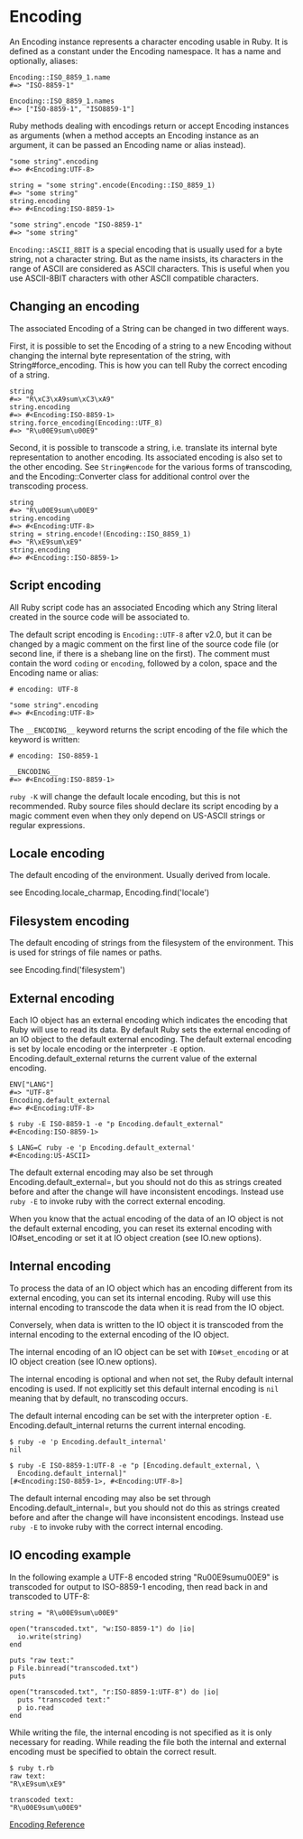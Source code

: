 # Encoding

An Encoding instance represents a character encoding usable in Ruby. It is
defined as a constant under the Encoding namespace. It has a name and
optionally, aliases:

    Encoding::ISO_8859_1.name
    #=> "ISO-8859-1"

    Encoding::ISO_8859_1.names
    #=> ["ISO-8859-1", "ISO8859-1"]

Ruby methods dealing with encodings return or accept Encoding instances as
arguments (when a method accepts an Encoding instance as an argument, it can
be passed an Encoding name or alias instead).

    "some string".encoding
    #=> #<Encoding:UTF-8>

    string = "some string".encode(Encoding::ISO_8859_1)
    #=> "some string"
    string.encoding
    #=> #<Encoding:ISO-8859-1>

    "some string".encode "ISO-8859-1"
    #=> "some string"

`Encoding::ASCII_8BIT` is a special encoding that is usually used for a byte
string, not a character string. But as the name insists, its characters in the
range of ASCII are considered as ASCII characters. This is useful when you use
ASCII-8BIT characters with other ASCII compatible characters.

## Changing an encoding

The associated Encoding of a String can be changed in two different ways.

First, it is possible to set the Encoding of a string to a new Encoding
without changing the internal byte representation of the string, with
String#force_encoding. This is how you can tell Ruby the correct encoding of a
string.

    string
    #=> "R\xC3\xA9sum\xC3\xA9"
    string.encoding
    #=> #<Encoding:ISO-8859-1>
    string.force_encoding(Encoding::UTF_8)
    #=> "R\u00E9sum\u00E9"

Second, it is possible to transcode a string, i.e. translate its internal byte
representation to another encoding. Its associated encoding is also set to the
other encoding. See `String#encode` for the various forms of transcoding, and
the Encoding::Converter class for additional control over the transcoding
process.

    string
    #=> "R\u00E9sum\u00E9"
    string.encoding
    #=> #<Encoding:UTF-8>
    string = string.encode!(Encoding::ISO_8859_1)
    #=> "R\xE9sum\xE9"
    string.encoding
    #=> #<Encoding::ISO-8859-1>

## Script encoding

All Ruby script code has an associated Encoding which any String literal
created in the source code will be associated to.

The default script encoding is `Encoding::UTF-8` after v2.0, but it can be
changed by a magic comment on the first line of the source code file (or
second line, if there is a shebang line on the first). The comment must
contain the word `coding` or `encoding`, followed by a colon, space and the
Encoding name or alias:

    # encoding: UTF-8

    "some string".encoding
    #=> #<Encoding:UTF-8>

The `__ENCODING__` keyword returns the script encoding of the file which the
keyword is written:

    # encoding: ISO-8859-1

    __ENCODING__
    #=> #<Encoding:ISO-8859-1>

`ruby -K` will change the default locale encoding, but this is not
recommended. Ruby source files should declare its script encoding by a magic
comment even when they only depend on US-ASCII strings or regular expressions.

## Locale encoding

The default encoding of the environment. Usually derived from locale.

see Encoding.locale_charmap, Encoding.find('locale')

## Filesystem encoding

The default encoding of strings from the filesystem of the environment. This
is used for strings of file names or paths.

see Encoding.find('filesystem')

## External encoding

Each IO object has an external encoding which indicates the encoding that Ruby
will use to read its data. By default Ruby sets the external encoding of an IO
object to the default external encoding. The default external encoding is set
by locale encoding or the interpreter `-E` option. Encoding.default_external
returns the current value of the external encoding.

    ENV["LANG"]
    #=> "UTF-8"
    Encoding.default_external
    #=> #<Encoding:UTF-8>

    $ ruby -E ISO-8859-1 -e "p Encoding.default_external"
    #<Encoding:ISO-8859-1>

    $ LANG=C ruby -e 'p Encoding.default_external'
    #<Encoding:US-ASCII>

The default external encoding may also be set through
Encoding.default_external=, but you should not do this as strings created
before and after the change will have inconsistent encodings.  Instead use
`ruby -E` to invoke ruby with the correct external encoding.

When you know that the actual encoding of the data of an IO object is not the
default external encoding, you can reset its external encoding with
IO#set_encoding or set it at IO object creation (see IO.new options).

## Internal encoding

To process the data of an IO object which has an encoding different from its
external encoding, you can set its internal encoding. Ruby will use this
internal encoding to transcode the data when it is read from the IO object.

Conversely, when data is written to the IO object it is transcoded from the
internal encoding to the external encoding of the IO object.

The internal encoding of an IO object can be set with `IO#set_encoding` or at IO
object creation (see IO.new options).

The internal encoding is optional and when not set, the Ruby default internal
encoding is used. If not explicitly set this default internal encoding is
`nil` meaning that by default, no transcoding occurs.

The default internal encoding can be set with the interpreter option `-E`.
Encoding.default_internal returns the current internal encoding.

    $ ruby -e 'p Encoding.default_internal'
    nil

    $ ruby -E ISO-8859-1:UTF-8 -e "p [Encoding.default_external, \
      Encoding.default_internal]"
    [#<Encoding:ISO-8859-1>, #<Encoding:UTF-8>]

The default internal encoding may also be set through
Encoding.default_internal=, but you should not do this as strings created
before and after the change will have inconsistent encodings.  Instead use
`ruby -E` to invoke ruby with the correct internal encoding.

## IO encoding example

In the following example a UTF-8 encoded string "Ru00E9sumu00E9" is transcoded
for output to ISO-8859-1 encoding, then read back in and transcoded to UTF-8:

    string = "R\u00E9sum\u00E9"

    open("transcoded.txt", "w:ISO-8859-1") do |io|
      io.write(string)
    end

    puts "raw text:"
    p File.binread("transcoded.txt")
    puts

    open("transcoded.txt", "r:ISO-8859-1:UTF-8") do |io|
      puts "transcoded text:"
      p io.read
    end

While writing the file, the internal encoding is not specified as it is only
necessary for reading.  While reading the file both the internal and external
encoding must be specified to obtain the correct result.

    $ ruby t.rb
    raw text:
    "R\xE9sum\xE9"

    transcoded text:
    "R\u00E9sum\u00E9"

[Encoding Reference](https://ruby-doc.org/core-2.6/Encoding.html)